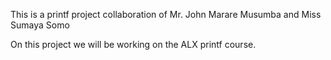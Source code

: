 This is a printf project collaboration of Mr. John Marare Musumba and Miss Sumaya Somo

On this project we will be working on the ALX printf course.

